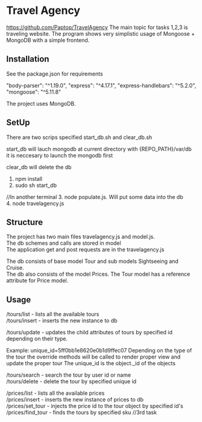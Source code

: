 # Travel Agency
https://github.com/Paptop/TravelAgency
The main topic for tasks 1,2,3 is traveling website.
The program shows very simplistic usage of Mongoose + MongoDB  with a simple frontend.
## Installation
See the package.json for requirements

 "body-parser": "^1.19.0",
  "express": "^4.17.1",
  "express-handlebars": "^5.2.0",
  "mongoose": "^5.11.8"

The project uses MongoDB.

## SetUp
There are two scrips specified start_db.sh and clear_db.sh

start_db will lauch mongodb at current directory with {REPO_PATH}/var/db\
it is neccesary to launch the mongodb first

clear_db will delete the db

1. npm install
2. sudo sh start_db

//In another terminal
3. node populate.js. Will put some data into the db \
4. node travelagency.js
 
## Structure
The project has two main files travelagency.js and model.js.\
The db schemes and calls are stored in model\
The application get and post requests are in the travelagency.js

The db consists of base model Tour and sub models Sightseeing and Cruise.\
The db also consists of the model Prices. The Tour model has a reference attribute for Price model.

## Usage
/tours/list - lists all the available tours\
/tours/insert - inserts the new instance to db

/tours/update - updates the child attributes of tours by specified id depending on their type.

Example: unique_id=5ff0bb1e8620e0b1d9ffec07
Depending on the type of the tour the override methods will be called to render proper view and update the proper tour
The unique_id is the object._id of the objects

/tours/search - search the tour by user id or name\
/tours/delete - delete the tour by specified unique id

/prices/list - lists all the available prices\
/prices/insert - inserts the new instance of prices to db\
/prices/set_tour - injects the price id to the tour object by specified id's\
/prices/find_tour - finds the tours by specified sku //3rd task
